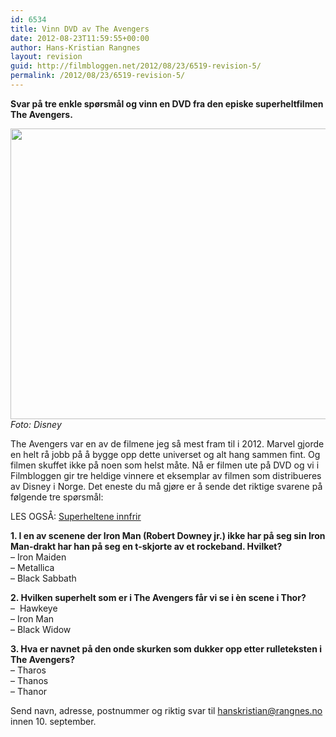 ```yaml
---
id: 6534
title: Vinn DVD av The Avengers
date: 2012-08-23T11:59:55+00:00
author: Hans-Kristian Rangnes
layout: revision
guid: http://filmbloggen.net/2012/08/23/6519-revision-5/
permalink: /2012/08/23/6519-revision-5/
---
```

**Svar på tre enkle spørsmål og vinn en DVD fra den episke superheltfilmen The Avengers.**<!--more-->

  
<a href="http://filmbloggen.net/2012/04/29/superheltene-innfrir/the-avengers-photo-01/" rel="attachment wp-att-3155"><img class="alignnone size-large wp-image-3155" src="http://filmbloggen.net/wp-content/uploads//2012/04/the-avengers-photo-01-620x465.jpg" alt="" width="620" height="465" /></a>  
_Foto: Disney_

The Avengers var en av de filmene jeg så mest fram til i 2012. Marvel gjorde en helt rå jobb på å bygge opp dette universet og alt hang sammen fint. Og filmen skuffet ikke på noen som helst måte. Nå er filmen ute på DVD og vi i Filmbloggen gir tre heldige vinnere et eksemplar av filmen som distribueres av Disney i Norge. Det eneste du må gjøre er å sende det riktige svarene på følgende tre spørsmål:

LES OGSÅ: [Superheltene innfrir](http://filmbloggen.net/2012/04/29/superheltene-innfrir/)

**1. I en av scenene der Iron Man (Robert Downey jr.) ikke har på seg sin Iron Man-drakt har han på seg en t-skjorte av et rockeband. Hvilket?**  
&#8211; Iron Maiden  
&#8211; Metallica  
&#8211; Black Sabbath

**2. Hvilken superhelt som er i The Avengers får vi se i èn scene i Thor?**  
&#8211;  Hawkeye  
&#8211; Iron Man  
&#8211; Black Widow

**3. Hva er navnet på den onde skurken som dukker opp etter rulleteksten i The Avengers?**  
&#8211; Tharos  
&#8211; Thanos  
&#8211; Thanor

Send navn, adresse, postnummer og riktig svar til hanskristian@rangnes.no innen 10. september.